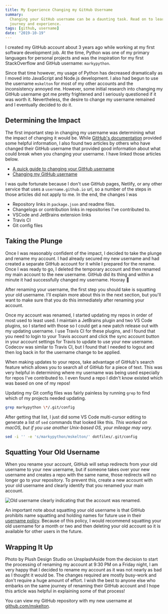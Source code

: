 ```yaml
---
title: My Experience Changing my GitHub Username
summary:
  Changing your GitHub username can be a daunting task. Read on to learn my
  journey and experience.
tags: [github, username]
date: "2019-10-19"
---
```


I created my GitHub account about 3 years ago while working at my first software
development job. At the time, Python was one of my primary languages for
personal projects and was the inspiration for my first StackOverflow and GitHub
username: `markypython`.

Since that time however, my usage of Python has decreased dramatically as I
moved into JavaScript and Node.js development. I also had begun to use the
username `mskelton` for most of my other accounts and the inconsistency annoyed
me. However, some initial research into changing my GitHub username got me
pretty frightened and I seriously questioned if it was worth it. Nevertheless,
the desire to change my username remained and I eventually decided to do it.

## Determining the Impact

The first important step in changing my username was determining what the impact
of changing it would be. While
[GitHub's documentation](https://docs.github.com/en/account-and-profile/setting-up-and-managing-your-github-user-account/managing-user-account-settings/changing-your-github-username)
provided some helpful information, I also found two articles by others who have
changed their GitHub username that provided good information about what could
break when you changing your username. I have linked those articles below.

- [A quick guide to changing your GitHub username](https://www.freecodecamp.org/news/a-quick-guide-to-changing-your-github-username/)
- [Changing my GitHub username](https://www.nikhita.dev/changing-my-github-username)

I was quite fortunate because I don't use GitHub pages, Netlify, or any other
service that uses a `username.github.io` url, so a number of the steps in those
articles did not apply to me. In the end, the changes I was

- Repository links in `package.json` and readme files.
- Changelogs or contribution links in repositories I've contributed to.
- VSCode and JetBrains extension links
- Travis CI
- Git config files

## Taking the Plunge

Once I was reasonably confident of the impact, I decided to take the plunge and
rename my account. I had already secured my new username and had created a
separate GitHub account for it while I prepared for the rename. Once I was ready
to go, I deleted the temporary account and then renamed my main account to the
new username. GitHub did its thing and within a minute it had successfully
changed my username. Hooray 🎉

After renaming your username, the first step you should take is squatting your
old username. I'll explain more about this in the next section, but you'll want
to make sure that you do this immediately after renaming your account.

Once my account was renamed, I started updating my repos in order of most used
to least used. I maintain a JetBrains plugin and two VS Code plugins, so I
started with those so I could get a new patch release out with my updating
username. I use Travis CI for these plugins, and I found that you need to login
to your Travis account and click the sync account button in your account
settings for Travis to update to use your new username. Codecov was similar to
Travis CI, but I found that I needed to logout and then log back in for the
username change to be applied.

When making updates to your repos, take advantage of GitHub's search feature
which allows you to search all of GitHub for a piece of text. This was very
helpful in determining where my username was being used especially for repos
I've contributed to. I even found a repo I didn't know existed which was based
on one of my repos!

Updating my Git config files was fairly painless by running `grep` to find which
of my projects needed updating.

```bash
grep markypython \*/.git/config
```

After getting that list, I just did some VS Code multi-cursor editing to
generate a list of `sed` commands that looked like this. _This worked on macOS,
but if you use another Unix-based OS, your mileage may vary._

```bash
sed -i '' -e 's/markypython/mskelton/' dotfiles/.git/config
```

## Squatting Your Old Username

When you rename your account, GitHub will setup redirects from your old username
to your new username, but if someone takes over your new username and creates a
repo with the same name, those redirects will no longer go to your repository.
To prevent this, create a new account with your old username and clearly
identify that you renamed your main account.

![Old username clearly indicating that the account was renamed.](blog/username.png)

An important note about squatting your old username is that GitHub prohibits
name squatting and holding names for future use in their
[username policy](https://docs.github.com/en/github/site-policy/github-username-policy).
Because of this policy, I would recommend squatting your old username for a
month or two and then deleting your old account so it is available for other
users in the future.

## Wrapping It Up

Photo by Plush Design Studio on UnsplashAside from the decision to start the
processing of renaming my account at 9:30 PM on a Friday night, I am very happy
that I decided to rename my account as it was not nearly as bad as I thought it
would be. The changes required are mostly busy-work and don't require a huge
amount of effort. I wish the best to anyone else who embarks on the same journey
of renaming their GitHub account and I hope this article was helpful in
explaining some of that process!

You can view my GitHub repository with my new username at
[github.com/mskelton](https://github.com/mskelton).
